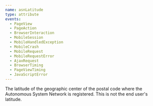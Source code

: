 ```yaml
---
name: asnLatitude
type: attribute
events:
  - PageView
  - PageAction
  - BrowserInteraction
  - MobileSession
  - MobileHandledException
  - MobileCrash
  - MobileRequest
  - MobileRequestError
  - AjaxRequest
  - BrowserTiming
  - PageViewTiming
  - JavaScriptError
---
```


The latitude of the geographic center of the postal code where the Autonomous System Network is registered. This is not the end user's latitude.